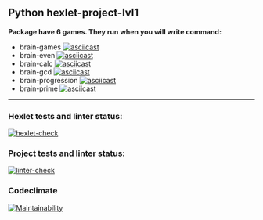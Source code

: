 ## Python hexlet-project-lvl1 


**Package have 6 games. They run when you will write command:**
- brain-games  [![asciicast](https://asciinema.org/a/14.png)](https://asciinema.org/a/56p4xi5W64VsAUaivrxuFY0AY)
- brain-even  [![asciicast](https://asciinema.org/a/14.png)](https://asciinema.org/a/7eifA3Txh5MfEkG4J4NEbaKpe)      
- brain-calc  [![asciicast](https://asciinema.org/a/14.png)](https://asciinema.org/a/BCJGci5JjxCtRsJFmGv2duV47)     
- brain-gcd   [![asciicast](https://asciinema.org/a/14.png)](https://asciinema.org/a/govoe6VVa1TY1sZ31eWJgfeat)    
- brain-progression  [![asciicast](https://asciinema.org/a/14.png)](https://asciinema.org/a/W51RrjlwGn9JX7aczcyHQ1OKp)
- brain-prime  [![asciicast](https://asciinema.org/a/14.png)](https://asciinema.org/a/diEKFtP7XCMp64Id2pX8UexyQ)


___

### Hexlet tests and linter status:
[![hexlet-check](https://github.com/ZipZipper/python-project-lvl1/actions/workflows/hexlet-check.yml/badge.svg)](https://github.com/ZipZipper/python-project-lvl1/actions/workflows/hexlet-check.yml)

### Project tests and linter status:
[![linter-check](https://github.com/ZipZipper/python-project-lvl1/actions/workflows/brain-games.yml/badge.svg)](https://github.com/ZipZipper/python-project-lvl1/actions/workflows/brain-games.yml)

### Codeclimate
[![Maintainability](https://api.codeclimate.com/v1/badges/5a7443afee9feedfdc9a/maintainability)](https://codeclimate.com/github/ZipZipper/python-project-lvl1/maintainability)
